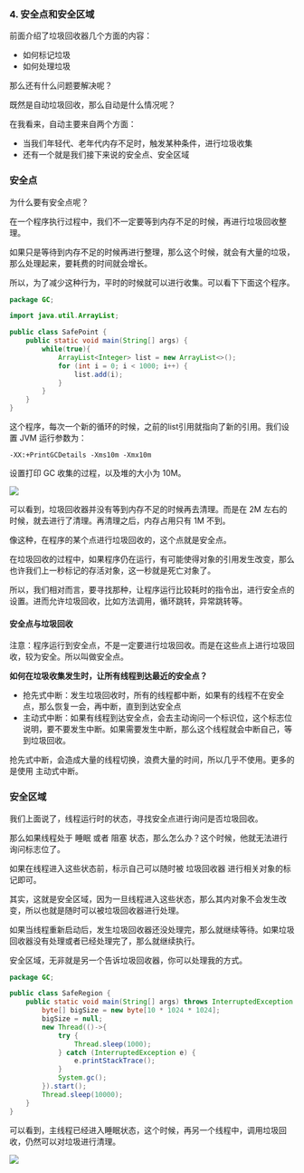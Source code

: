 ### 4. 安全点和安全区域

前面介绍了垃圾回收器几个方面的内容：

* 如何标记垃圾
* 如何处理垃圾

那么还有什么问题要解决呢？

既然是自动垃圾回收，那么自动是什么情况呢？

在我看来，自动主要来自两个方面：

* 当我们年轻代、老年代内存不足时，触发某种条件，进行垃圾收集
* 还有一个就是我们接下来说的安全点、安全区域

### 安全点

为什么要有安全点呢？

在一个程序执行过程中，我们不一定要等到内存不足的时候，再进行垃圾回收整理。

如果只是等待到内存不足的时候再进行整理，那么这个时候，就会有大量的垃圾，那么处理起来，要耗费的时间就会增长。

所以，为了减少这种行为，平时的时候就可以进行收集。可以看下下面这个程序。

```java
package GC;

import java.util.ArrayList;

public class SafePoint {
    public static void main(String[] args) {
        while(true){
            ArrayList<Integer> list = new ArrayList<>();
            for (int i = 0; i < 1000; i++) {
                list.add(i);
            }
        }
    }
}
```

这个程序，每次一个新的循环的时候，之前的list引用就指向了新的引用。我们设置 JVM 运行参数为：

`-XX:+PrintGCDetails -Xms10m -Xmx10m`

设置打印 GC 收集的过程，以及堆的大小为 10M。

![](https://pic.imgdb.cn/item/5eef092a14195aa5943546ba.png)

可以看到，垃圾回收器并没有等到内存不足的时候再去清理。而是在 2M 左右的时候，就去进行了清理。再清理之后，内存占用只有 1M 不到。

像这种，在程序的某个点进行垃圾回收的，这个点就是安全点。

在垃圾回收的过程中，如果程序仍在运行，有可能使得对象的引用发生改变，那么也许我们上一秒标记的存活对象，这一秒就是死亡对象了。

所以，我们相对而言，要寻找那种，让程序运行比较耗时的指令出，进行安全点的设置。进而允许垃圾回收，比如方法调用，循环跳转，异常跳转等。

#### 安全点与垃圾回收

注意：程序运行到安全点，不是一定要进行垃圾回收。而是在这些点上进行垃圾回收，较为安全。所以叫做安全点。

**如何在垃圾收集发生时，让所有线程到达最近的安全点？**

* 抢先式中断：发生垃圾回收时，所有的线程都中断，如果有的线程不在安全点，那么恢复一会，再中断，直到到达安全点
* 主动式中断：如果有线程到达安全点，会去主动询问一个标识位，这个标志位说明，要不要发生中断。如果需要发生中断，那么这个线程就会中断自己，等到垃圾回收。

抢先式中断，会造成大量的线程切换，浪费大量的时间，所以几乎不使用。更多的是使用 主动式中断。

### 安全区域

我们上面说了，线程运行时的状态，寻找安全点进行询问是否垃圾回收。

那么如果线程处于 睡眠 或者 阻塞 状态，那么怎么办？这个时候，他就无法进行询问标志位了。

如果在线程进入这些状态前，标示自己可以随时被 垃圾回收器 进行相关对象的标记即可。

其实，这就是安全区域，因为一旦线程进入这些状态，那么其内对象不会发生改变，所以也就是随时可以被垃圾回收器进行处理。

如果当线程重新启动后，发生垃圾回收器还没处理完，那么就继续等待。如果垃圾回收器没有处理或者已经处理完了，那么就继续执行。

安全区域，无非就是另一个告诉垃圾回收器，你可以处理我的方式。

```java
package GC;

public class SafeRegion {
    public static void main(String[] args) throws InterruptedException {
        byte[] bigSize = new byte[10 * 1024 * 1024];
        bigSize = null;
        new Thread(()->{
            try {
                Thread.sleep(1000);
            } catch (InterruptedException e) {
                e.printStackTrace();
            }
            System.gc();
        }).start();
        Thread.sleep(10000);
    }
}
```

可以看到，主线程已经进入睡眠状态，这个时候，再另一个线程中，调用垃圾回收，仍然可以对垃圾进行清理。

![](https://pic.imgdb.cn/item/5eef0daa14195aa5943aa317.png)


